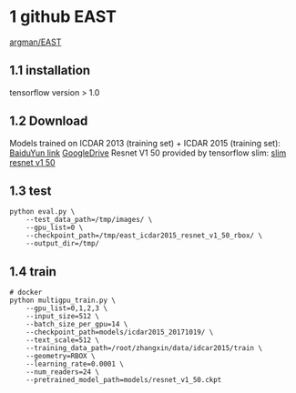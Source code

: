 # 1 github EAST
[argman/EAST](https://github.com/argman/EAST)

## 1.1 installation
tensorflow version > 1.0

## 1.2 Download
Models trained on ICDAR 2013 (training set) + ICDAR 2015 (training set): [BaiduYun link](http://pan.baidu.com/s/1jHWDrYQ) [GoogleDrive](https://drive.google.com/open?id=0B3APw5BZJ67ETHNPaU9xUkVoV0U)
Resnet V1 50 provided by tensorflow slim: [slim resnet v1 50](http://download.tensorflow.org/models/resnet_v1_50_2016_08_28.tar.gz)

## 1.3 test
```
python eval.py \
	--test_data_path=/tmp/images/ \
	--gpu_list=0 \
	--checkpoint_path=/tmp/east_icdar2015_resnet_v1_50_rbox/ \
	--output_dir=/tmp/
```

## 1.4 train
```
# docker
python multigpu_train.py \
	--gpu_list=0,1,2,3 \
	--input_size=512 \
	--batch_size_per_gpu=14 \
	--checkpoint_path=models/icdar2015_20171019/ \
	--text_scale=512 \
	--training_data_path=/root/zhangxin/data/idcar2015/train \
	--geometry=RBOX \
	--learning_rate=0.0001 \
	--num_readers=24 \
	--pretrained_model_path=models/resnet_v1_50.ckpt
```
